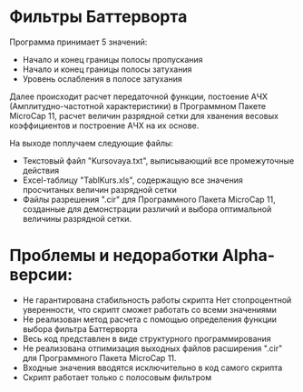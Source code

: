 # Фильтры Баттерворта
Программа принимает 5 значений:
*  Начало и конец границы полосы пропускания
*  Начало и конец границы полосы затухания
*  Уровень ослабления в полосе затухания

Далее происходит расчет передаточной функции, постоение АЧХ (Амплитудно-частотной характеристики) в Программном Пакете MicroCap 11, расчет величин разрядной сетки для хванения весовых коэффициентов и построение АЧХ на их основе.

На выходе поплучаем следующие файлы:
  * Текстовый файл "Kursovaya.txt", выписывающий все промежуточные действия
  * Excel-таблицу "TablKurs.xls", содержащую все значения просчитаных величин разрядной сетки
  * Файлы разрешения ".cir" для Программного Пакета MicroCap 11, созданные для демонстрации различий и выбора оптимальной величины разрядной сетки.

# Проблемы и недоработки Alpha-версии:
 * Не гарантирована стабильность работы скрипта
 Нет стопроцентной уверенности, что скрипт сможет работать со всеми значениями
 * Не реализован метод расчета с помощью определения функции выбора фильтра Баттерворта
 * Весь код представлен в виде структурного программирования
 * Не реализована отпимизация выходных файлов расширения ".cir" для Программного Пакета MicroCap 11.
 * Входные значения вводятся исключительно в код самого скрипта
 * Скрипт работает только с полосовым фильтром
